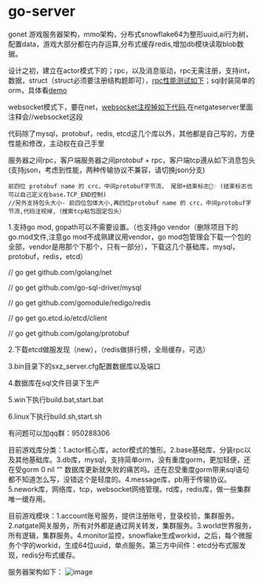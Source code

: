 # go-server
gonet 游戏服务器架构，mmo架构，分布式snowflake64为整形uuid,ai行为树，配置data，游戏大部分都在内存运算,分布式缓存redis,增加db模块读取blob数据。

设计之初，建立在actor模式下的；rpc，以及消息驱动，rpc无需注册，支持int，数据，struct（struct必须要注册结构题即可），[rpc性能测试如下](https://github.com/bobohume/gonet/blob/master/src/gonet/test/client_test.go)；sql封装简单的orm，具体看[demo](https://github.com/bobohume/gonet/blob/master/src/gonet/test/ylb.go)

websocket模式下，要在net，[websocket注视掉如下代码](https://studygolang.com/articles/14842),在netgateserver里面注释会//websocket这段

代码除了mysql，protobuf，redis, etcd这几个库以外，其他都是自己写的，方便性能和修改，主动权在自己手里

服务器之间rpc，客户端服务器之间protobuf + rpc，客户端tcp遵从如下消息包头(支持json，考虑到性能，两种传输协议不兼容，请切换json分支)

    前四位 protobuf name 的 crc，中间protobuf字节流， 尾部+结束标志💞♡ (结束标志也可以自己定义在base.TCP_END控制)
    //另外支持包头大小- 前四位包体大小,再四位protobuf name 的 crc，中间protobuf字节流,代码注视掉,（搜索tcp粘包固定包头）

1.支持go mod, gopath可以不需要设置。（也支持go vendor（删除项目下的go.mod文件,注意go mod不成熟建议用vendor，go mod包管理会下载一个包的全部，vendor是用那个下那个，只有一部分），下载这几个基础库，mysql，protobuf，redis，etcd）

// go get github.com/golang/net

// go get github.com/go-sql-driver/mysql

// go get github.com/gomodule/redigo/redis

// go get go.etcd.io/etcd/client

// go get github.com/golang/protobuf

2.下载etcd做服发现（new），（redis做排行榜，全局缓存，可选）

3.bin目录下的sxz_server.cfg配置数据库以及端口

4.数据库在sql文件目录下生产

5.win下执行build.bat,start.bat

6.linux下执行build.sh,start.sh

有问题可以加qq群：950288306

目前游戏库分类：1.actor核心库，actor模式的雏形。2.base基础库，分装rpc以及其他基础库。3.db库，mysql，支持简单orm，没有重度gorm，更加轻便，还在受gorm 0 nil “” 数据库更新就失败的痛苦吗。还在忍受重度gorm带来sql语句都不知道怎么写，没错这个是轻度的。4.message库，pb用于传输协议。5.nework库，网络库，tcp，websocket网络管理。rd库，redis库，做一些集群唯一缓存用。

目前游戏模块：1.account账号服务，提供注册账号，登录校验，集群服务。2.natgate网关服务，所有对外都是通过网关转发，集群服务。3.world世界服务，所有逻辑，集群服务。4.monitor监控，snowflake生成workid，之后，每个微服务个字的workid，生成64位uuid，单点服务。第三方中间件：etcd分布式服发现，redis分布式缓存。

服务器架构如下：
![image](https://github.com/bobohume/go-server/blob/master/框架.jpg)
